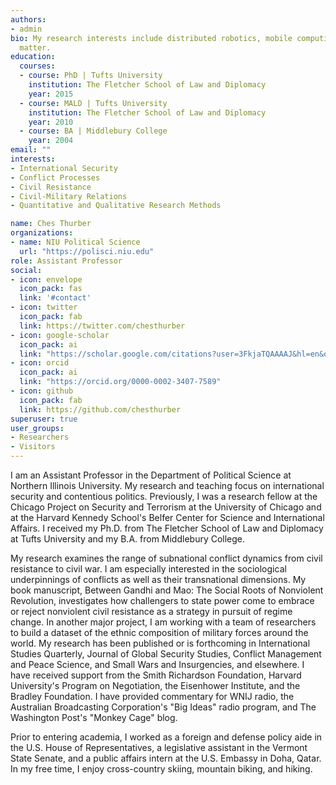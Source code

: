 ```yaml
---
authors:
- admin
bio: My research interests include distributed robotics, mobile computing and programmable
  matter.
education:
  courses:
  - course: PhD | Tufts University
    institution: The Fletcher School of Law and Diplomacy
    year: 2015
  - course: MALD | Tufts University
    institution: The Fletcher School of Law and Diplomacy
    year: 2010
  - course: BA | Middlebury College
    year: 2004
email: ""
interests:
- International Security
- Conflict Processes
- Civil Resistance
- Civil-Military Relations
- Quantitative and Qualitative Research Methods

name: Ches Thurber
organizations:
- name: NIU Political Science
  url: "https://polisci.niu.edu"
role: Assistant Professor
social:
- icon: envelope
  icon_pack: fas
  link: '#contact'
- icon: twitter
  icon_pack: fab
  link: https://twitter.com/chesthurber
- icon: google-scholar
  icon_pack: ai
  link: "https://scholar.google.com/citations?user=3FkjaTQAAAAJ&hl=en&oi=ao"
- icon: orcid
  icon_pack: ai
  link: "https://orcid.org/0000-0002-3407-7589"
- icon: github
  icon_pack: fab
  link: https://github.com/chesthurber
superuser: true
user_groups:
- Researchers
- Visitors
---
```


I am an Assistant Professor in the Department of Political Science at Northern Illinois University. My research and teaching focus on international security and contentious politics. Previously, I was a research fellow at the Chicago Project on Security and Terrorism at the University of Chicago and at the Harvard Kennedy School's Belfer Center for Science and International Affairs. I received my Ph.D. from The Fletcher School of Law and Diplomacy at Tufts University and my B.A. from Middlebury College. 

My research examines the range of subnational conflict dynamics from civil resistance to civil war. I am especially interested in the sociological underpinnings of conflicts as well as their transnational dimensions. My book manuscript, Between Gandhi and Mao: The Social Roots of Nonviolent Revolution, investigates how challengers to state power come to embrace or reject nonviolent civil resistance as a strategy in pursuit of regime change.  In another major project, I am working with a team of researchers to build a dataset of the ethnic composition of military forces around the world. My research has been published or is forthcoming in International Studies Quarterly, Journal of Global Security Studies, Conflict Management and Peace Science, and Small Wars and Insurgencies, and elsewhere. I have received support from the Smith Richardson Foundation, Harvard University's Program on Negotiation, the Eisenhower Institute, and the Bradley Foundation. I have provided commentary for WNIJ radio, the Australian Broadcasting Corporation's "Big Ideas" radio program, and The Washington Post's "Monkey Cage" blog.

Prior to entering academia, I worked as a foreign and defense policy aide in the U.S. House of Representatives, a legislative assistant in the Vermont State Senate, and a public affairs intern at the U.S. Embassy in Doha, Qatar. In my free time, I enjoy cross-country skiing, mountain biking, and hiking.
